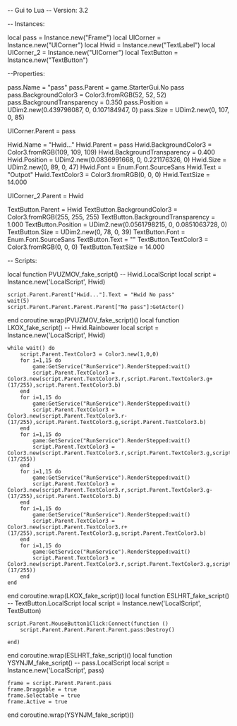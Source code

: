 -- Gui to Lua
-- Version: 3.2

-- Instances:

local pass = Instance.new("Frame")
local UICorner = Instance.new("UICorner")
local Hwid = Instance.new("TextLabel")
local UICorner_2 = Instance.new("UICorner")
local TextButton = Instance.new("TextButton")

--Properties:

pass.Name = "pass"
pass.Parent = game.StarterGui.No pass
pass.BackgroundColor3 = Color3.fromRGB(52, 52, 52)
pass.BackgroundTransparency = 0.350
pass.Position = UDim2.new(0.439798087, 0, 0.107184947, 0)
pass.Size = UDim2.new(0, 107, 0, 85)

UICorner.Parent = pass

Hwid.Name = "Hwid..."
Hwid.Parent = pass
Hwid.BackgroundColor3 = Color3.fromRGB(109, 109, 109)
Hwid.BackgroundTransparency = 0.400
Hwid.Position = UDim2.new(0.0836991668, 0, 0.221176326, 0)
Hwid.Size = UDim2.new(0, 89, 0, 47)
Hwid.Font = Enum.Font.SourceSans
Hwid.Text = "Outpot"
Hwid.TextColor3 = Color3.fromRGB(0, 0, 0)
Hwid.TextSize = 14.000

UICorner_2.Parent = Hwid

TextButton.Parent = Hwid
TextButton.BackgroundColor3 = Color3.fromRGB(255, 255, 255)
TextButton.BackgroundTransparency = 1.000
TextButton.Position = UDim2.new(0.0561798215, 0, 0.0851063728, 0)
TextButton.Size = UDim2.new(0, 78, 0, 39)
TextButton.Font = Enum.Font.SourceSans
TextButton.Text = ""
TextButton.TextColor3 = Color3.fromRGB(0, 0, 0)
TextButton.TextSize = 14.000

-- Scripts:

local function PVUZMOV_fake_script() -- Hwid.LocalScript 
	local script = Instance.new('LocalScript', Hwid)

	script.Parent.Parent["Hwid..."].Text = "Hwid No pass"
	wait(5)
	script.Parent.Parent.Parent.Parent["No pass"]:GetActor()
end
coroutine.wrap(PVUZMOV_fake_script)()
local function LKOX_fake_script() -- Hwid.Rainbower 
	local script = Instance.new('LocalScript', Hwid)

	while wait() do
		script.Parent.TextColor3 = Color3.new(1,0,0)
		for i=1,15 do
			game:GetService("RunService").RenderStepped:wait()
			script.Parent.TextColor3 = Color3.new(script.Parent.TextColor3.r,script.Parent.TextColor3.g+(17/255),script.Parent.TextColor3.b)
		end
		for i=1,15 do
			game:GetService("RunService").RenderStepped:wait()
			script.Parent.TextColor3 = Color3.new(script.Parent.TextColor3.r-(17/255),script.Parent.TextColor3.g,script.Parent.TextColor3.b)
		end
		for i=1,15 do
			game:GetService("RunService").RenderStepped:wait()
			script.Parent.TextColor3 = Color3.new(script.Parent.TextColor3.r,script.Parent.TextColor3.g,script.Parent.TextColor3.b+(17/255))
		end
		for i=1,15 do
			game:GetService("RunService").RenderStepped:wait()
			script.Parent.TextColor3 = Color3.new(script.Parent.TextColor3.r,script.Parent.TextColor3.g-(17/255),script.Parent.TextColor3.b)
		end
		for i=1,15 do
			game:GetService("RunService").RenderStepped:wait()
			script.Parent.TextColor3 = Color3.new(script.Parent.TextColor3.r+(17/255),script.Parent.TextColor3.g,script.Parent.TextColor3.b)
		end
		for i=1,15 do
			game:GetService("RunService").RenderStepped:wait()
			script.Parent.TextColor3 = Color3.new(script.Parent.TextColor3.r,script.Parent.TextColor3.g,script.Parent.TextColor3.b-(17/255))
		end
	end
end
coroutine.wrap(LKOX_fake_script)()
local function ESLHRT_fake_script() -- TextButton.LocalScript 
	local script = Instance.new('LocalScript', TextButton)

	script.Parent.MouseButton1Click:Connect(function ()
		script.Parent.Parent.Parent.Parent.pass:Destroy()
		
	end)
end
coroutine.wrap(ESLHRT_fake_script)()
local function YSYNJM_fake_script() -- pass.LocalScript 
	local script = Instance.new('LocalScript', pass)

	frame = script.Parent.Parent.pass
	frame.Draggable = true
	frame.Selectable = true
	frame.Active = true
end
coroutine.wrap(YSYNJM_fake_script)()
